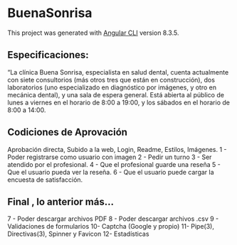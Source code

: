 # BuenaSonrisa

This project was generated with [Angular CLI](https://github.com/angular/angular-cli) version 8.3.5.

## Especificaciones:

“La clínica Buena Sonrisa, especialista en salud
dental, cuenta actualmente con siete consultorios
(más otros tres que están en construcción), dos
laboratorios (uno especializado en diagnóstico por
imágenes, y otro en mecánica dental), y una sala
de espera general. Está abierta al público de lunes
a viernes en el horario de 8:00 a 19:00, y los
sábados en el horario de 8:00 a 14:00.

## Codiciones de Aprovación

Aprobación directa, Subido a la web, Login, Readme, Estilos, Imágenes.
1 - Poder registrarse como usuario con imagen
2 - Pedir un turno
3 - Ser atendido por el profesional.
4 - Que el profesional guarde una reseña
5 - Que el usuario pueda ver la reseña.
6 - Que el usuario puede cargar la encuesta de satisfacción.

## Final , lo anterior más…

7 - Poder descargar archivos PDF
8 - Poder descargar archivos .csv
9 - Validaciones de formularios
10- Captcha (Google y propio)
11- Pipe(3), Directivas(3), Spinner y Favicon
12- Estadísticas
